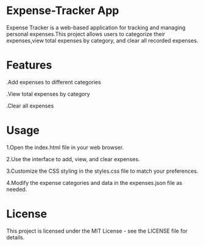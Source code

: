 # Expense-Tracker App
Expense Tracker is a web-based application for tracking and managing personal expenses.This project allows users to categorize their expenses,view total expenses by category, and clear all recorded expenses.
# Features
.Add expenses to different categories

.View total expenses by category

.Clear all expenses
# Usage
1.Open the index.html file in your web browser.

2.Use the interface to add, view, and clear expenses.

3.Customize the CSS styling in the styles.css file to match your preferences.

4.Modify the expense categories and data in the expenses.json file as needed.
# License
This project is licensed under the MIT License - see the LICENSE file for details.
